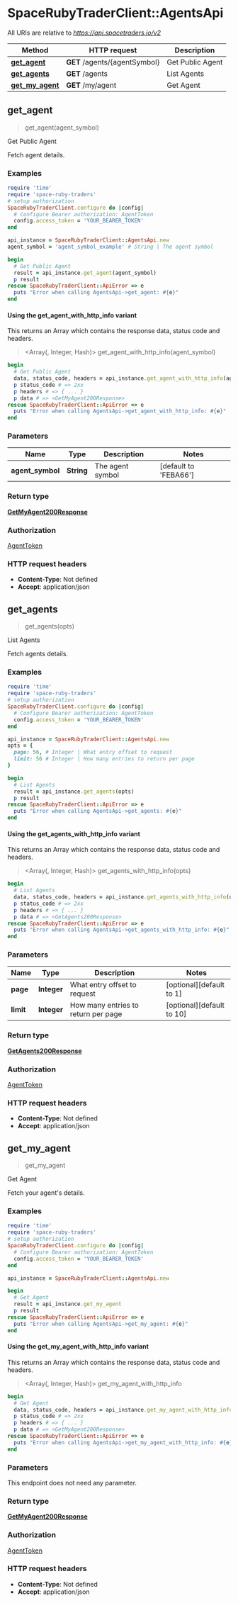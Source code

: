 # SpaceRubyTraderClient::AgentsApi

All URIs are relative to *https://api.spacetraders.io/v2*

| Method | HTTP request | Description |
| ------ | ------------ | ----------- |
| [**get_agent**](AgentsApi.md#get_agent) | **GET** /agents/{agentSymbol} | Get Public Agent |
| [**get_agents**](AgentsApi.md#get_agents) | **GET** /agents | List Agents |
| [**get_my_agent**](AgentsApi.md#get_my_agent) | **GET** /my/agent | Get Agent |


## get_agent

> <GetMyAgent200Response> get_agent(agent_symbol)

Get Public Agent

Fetch agent details.

### Examples

```ruby
require 'time'
require 'space-ruby-traders'
# setup authorization
SpaceRubyTraderClient.configure do |config|
  # Configure Bearer authorization: AgentToken
  config.access_token = 'YOUR_BEARER_TOKEN'
end

api_instance = SpaceRubyTraderClient::AgentsApi.new
agent_symbol = 'agent_symbol_example' # String | The agent symbol

begin
  # Get Public Agent
  result = api_instance.get_agent(agent_symbol)
  p result
rescue SpaceRubyTraderClient::ApiError => e
  puts "Error when calling AgentsApi->get_agent: #{e}"
end
```

#### Using the get_agent_with_http_info variant

This returns an Array which contains the response data, status code and headers.

> <Array(<GetMyAgent200Response>, Integer, Hash)> get_agent_with_http_info(agent_symbol)

```ruby
begin
  # Get Public Agent
  data, status_code, headers = api_instance.get_agent_with_http_info(agent_symbol)
  p status_code # => 2xx
  p headers # => { ... }
  p data # => <GetMyAgent200Response>
rescue SpaceRubyTraderClient::ApiError => e
  puts "Error when calling AgentsApi->get_agent_with_http_info: #{e}"
end
```

### Parameters

| Name | Type | Description | Notes |
| ---- | ---- | ----------- | ----- |
| **agent_symbol** | **String** | The agent symbol | [default to 'FEBA66'] |

### Return type

[**GetMyAgent200Response**](GetMyAgent200Response.md)

### Authorization

[AgentToken](../README.md#AgentToken)

### HTTP request headers

- **Content-Type**: Not defined
- **Accept**: application/json


## get_agents

> <GetAgents200Response> get_agents(opts)

List Agents

Fetch agents details.

### Examples

```ruby
require 'time'
require 'space-ruby-traders'
# setup authorization
SpaceRubyTraderClient.configure do |config|
  # Configure Bearer authorization: AgentToken
  config.access_token = 'YOUR_BEARER_TOKEN'
end

api_instance = SpaceRubyTraderClient::AgentsApi.new
opts = {
  page: 56, # Integer | What entry offset to request
  limit: 56 # Integer | How many entries to return per page
}

begin
  # List Agents
  result = api_instance.get_agents(opts)
  p result
rescue SpaceRubyTraderClient::ApiError => e
  puts "Error when calling AgentsApi->get_agents: #{e}"
end
```

#### Using the get_agents_with_http_info variant

This returns an Array which contains the response data, status code and headers.

> <Array(<GetAgents200Response>, Integer, Hash)> get_agents_with_http_info(opts)

```ruby
begin
  # List Agents
  data, status_code, headers = api_instance.get_agents_with_http_info(opts)
  p status_code # => 2xx
  p headers # => { ... }
  p data # => <GetAgents200Response>
rescue SpaceRubyTraderClient::ApiError => e
  puts "Error when calling AgentsApi->get_agents_with_http_info: #{e}"
end
```

### Parameters

| Name | Type | Description | Notes |
| ---- | ---- | ----------- | ----- |
| **page** | **Integer** | What entry offset to request | [optional][default to 1] |
| **limit** | **Integer** | How many entries to return per page | [optional][default to 10] |

### Return type

[**GetAgents200Response**](GetAgents200Response.md)

### Authorization

[AgentToken](../README.md#AgentToken)

### HTTP request headers

- **Content-Type**: Not defined
- **Accept**: application/json


## get_my_agent

> <GetMyAgent200Response> get_my_agent

Get Agent

Fetch your agent's details.

### Examples

```ruby
require 'time'
require 'space-ruby-traders'
# setup authorization
SpaceRubyTraderClient.configure do |config|
  # Configure Bearer authorization: AgentToken
  config.access_token = 'YOUR_BEARER_TOKEN'
end

api_instance = SpaceRubyTraderClient::AgentsApi.new

begin
  # Get Agent
  result = api_instance.get_my_agent
  p result
rescue SpaceRubyTraderClient::ApiError => e
  puts "Error when calling AgentsApi->get_my_agent: #{e}"
end
```

#### Using the get_my_agent_with_http_info variant

This returns an Array which contains the response data, status code and headers.

> <Array(<GetMyAgent200Response>, Integer, Hash)> get_my_agent_with_http_info

```ruby
begin
  # Get Agent
  data, status_code, headers = api_instance.get_my_agent_with_http_info
  p status_code # => 2xx
  p headers # => { ... }
  p data # => <GetMyAgent200Response>
rescue SpaceRubyTraderClient::ApiError => e
  puts "Error when calling AgentsApi->get_my_agent_with_http_info: #{e}"
end
```

### Parameters

This endpoint does not need any parameter.

### Return type

[**GetMyAgent200Response**](GetMyAgent200Response.md)

### Authorization

[AgentToken](../README.md#AgentToken)

### HTTP request headers

- **Content-Type**: Not defined
- **Accept**: application/json

